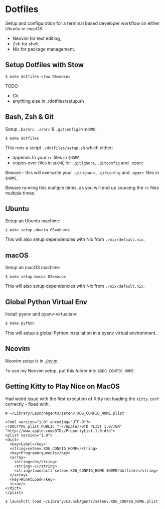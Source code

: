 # Dotfiles

Setup and configuration for a terminal based developer workflow on either Ubuntu or macOS:

- Neovim for text editing,
- Zsh for shell,
- Nix for package management.

## Setup Dotfiles with Stow

```shell-session
$ make dotfiles-stow OS=macos
```

TODO
- Git
- anything else in ./dotfiles/setup.sh

## Bash, Zsh & Git

Setup `.bashrc`, `.zshrc` & `.gitconfig` in `$HOME`:

```shell-session
$ make dotfiles
```

This runs a script `./dotfiles/setup.sh` which either:

- appends to your `rc` files in `$HOME`, 
- copies over files in `$HOME` for `.gitignore`, `.gitconfig` and `.npmrc`.

Beware - this will overwrite your `.gitignore`, `.gitconfig` and `.npmrc` files in `$HOME`.

Beware running this multiple times, as you will end up sourcing the `rc` files multiple times.

## Ubuntu

Setup an Ubuntu machine:

```shell-session
$ make setup-ubuntu OS=ubuntu
```

This will also setup dependencies with Nix from `./nix/default.nix`.

## macOS

Setup an macOS machine:

```shell-session
$ make setup-macos OS=macos
```

This will also setup dependencies with Nix from `./nix/default.nix`.

## Global Python Virtual Env

Install pyenv and pyenv-virtualenv:

```bash
$ make python
```

This will setup a global Python installation in a pyenv virtual environment.

## Neovim

Neovim setup is in [./nvim](https://github.com/ADGEfficiency/dotfiles/tree/master/nvim).

To use my Neovim setup, put this folder into `$XDG_CONFIG_HOME`.

## Getting Kitty to Play Nice on MacOS

Had weird issue with the first execution of Kitty not loading the `kitty.conf` correctly - fixed with:

```
# ~/Library/LaunchAgents/setenv.XDG_CONFIG_HOME.plist

<?xml version="1.0" encoding="UTF-8"?>
<!DOCTYPE plist PUBLIC "-//Apple//DTD PLIST 1.0//EN" "http://www.apple.com/DTDs/PropertyList-1.0.dtd">
<plist version="1.0">
<dict>
  <key>Label</key>
  <string>setenv.XDG_CONFIG_HOME</string>
  <key>ProgramArguments</key>
  <array>
    <string>sh</string>
    <string>-c</string>
    <string>launchctl setenv XDG_CONFIG_HOME $HOME/dotfiles</string>
  </array>
  <key>RunAtLoad</key>
  <true/>
</dict>
</plist>

$ launchctl load ~/Library/LaunchAgents/setenv.XDG_CONFIG_HOME.plist
```
